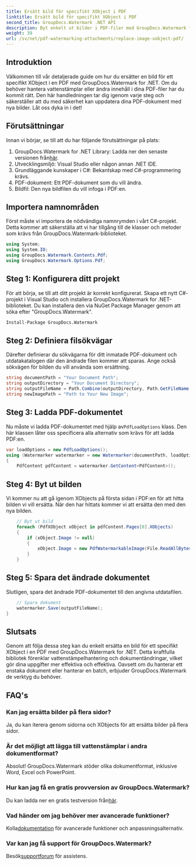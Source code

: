 ```yaml
---
title: Ersätt bild för specifikt XObject i PDF
linktitle: Ersätt bild för specifikt XObject i PDF
second_title: GroupDocs.Watermark .NET API
description: Byt enkelt ut bilder i PDF-filer med GroupDocs.Watermark för .NET med denna steg-för-steg-guide. Perfekt för att hantera PDF-innehåll effektivt.
weight: 39
url: /sv/net/pdf-watermarking-attachments/replace-image-xobject-pdf/
---
```

## Introduktion
Välkommen till vår detaljerade guide om hur du ersätter en bild för ett specifikt XObject i en PDF med GroupDocs.Watermark for .NET. Om du behöver hantera vattenstämplar eller ändra innehåll i dina PDF-filer har du kommit rätt. Den här handledningen tar dig igenom varje steg och säkerställer att du med säkerhet kan uppdatera dina PDF-dokument med nya bilder. Låt oss dyka in i det!
## Förutsättningar
Innan vi börjar, se till att du har följande förutsättningar på plats:
1.  GroupDocs.Watermark for .NET Library: Ladda ner den senaste versionen från[här](https://releases.groupdocs.com/Watermark/net/).
2. Utvecklingsmiljö: Visual Studio eller någon annan .NET IDE.
3. Grundläggande kunskaper i C#: Bekantskap med C#-programmering krävs.
4. PDF-dokument: Ett PDF-dokument som du vill ändra.
5. Bildfil: Den nya bildfilen du vill infoga i PDF:en.

## Importera namnområden
Först måste vi importera de nödvändiga namnrymden i vårt C#-projekt. Detta kommer att säkerställa att vi har tillgång till de klasser och metoder som krävs från GroupDocs.Watermark-biblioteket.
```csharp
using System;
using System.IO;
using GroupDocs.Watermark.Contents.Pdf;
using GroupDocs.Watermark.Options.Pdf;
```
## Steg 1: Konfigurera ditt projekt
För att börja, se till att ditt projekt är korrekt konfigurerat. Skapa ett nytt C#-projekt i Visual Studio och installera GroupDocs.Watermark for .NET-biblioteket. Du kan installera den via NuGet Package Manager genom att söka efter "GroupDocs.Watermark".
```sh
Install-Package GroupDocs.Watermark
```
## Steg 2: Definiera filsökvägar
Därefter definierar du sökvägarna för ditt inmatade PDF-dokument och utdatakatalogen där den ändrade filen kommer att sparas. Ange också sökvägen för bilden du vill använda som ersättning.
```csharp
string documentPath = "Your Document Path";
string outputDirectory = "Your Document Directory";
string outputFileName = Path.Combine(outputDirectory, Path.GetFileName(documentPath));
string newImagePath = "Path to Your New Image";
```
## Steg 3: Ladda PDF-dokumentet
 Nu måste vi ladda PDF-dokumentet med hjälp av`PdfLoadOptions` klass. Den här klassen låter oss specificera alla alternativ som krävs för att ladda PDF:en.
```csharp
var loadOptions = new PdfLoadOptions();
using (Watermarker watermarker = new Watermarker(documentPath, loadOptions))
{
    PdfContent pdfContent = watermarker.GetContent<PdfContent>();
```
## Steg 4: Byt ut bilden
Vi kommer nu att gå igenom XObjects på första sidan i PDF:en för att hitta bilden vi vill ersätta. När den har hittats kommer vi att ersätta den med den nya bilden.
```csharp
    // Byt ut bild
    foreach (PdfXObject xObject in pdfContent.Pages[0].XObjects)
    {
        if (xObject.Image != null)
        {
            xObject.Image = new PdfWatermarkableImage(File.ReadAllBytes(newImagePath));
        }
    }
```
## Steg 5: Spara det ändrade dokumentet
Slutligen, spara det ändrade PDF-dokumentet till den angivna utdatafilen.
```csharp
    // Spara dokument
    watermarker.Save(outputFileName);
}
```

## Slutsats
Genom att följa dessa steg kan du enkelt ersätta en bild för ett specifikt XObject i en PDF med GroupDocs.Watermark for .NET. Detta kraftfulla bibliotek förenklar vattenstämpelhantering och dokumentändringar, vilket gör dina uppgifter mer effektiva och effektiva. Oavsett om du hanterar ett enstaka dokument eller hanterar en batch, erbjuder GroupDocs.Watermark de verktyg du behöver.
## FAQ's
### Kan jag ersätta bilder på flera sidor?
Ja, du kan iterera genom sidorna och XObjects för att ersätta bilder på flera sidor.
### Är det möjligt att lägga till vattenstämplar i andra dokumentformat?
Absolut! GroupDocs.Watermark stöder olika dokumentformat, inklusive Word, Excel och PowerPoint.
### Hur kan jag få en gratis provversion av GroupDocs.Watermark?
 Du kan ladda ner en gratis testversion från[här](https://releases.groupdocs.com/).
### Vad händer om jag behöver mer avancerade funktioner?
 Kolla[dokumentation](https://tutorials.groupdocs.com/Watermark/net/) för avancerade funktioner och anpassningsalternativ.
### Var kan jag få support för GroupDocs.Watermark?
 Besök[supportforum](https://forum.groupdocs.com/c/watermark/19) för assistens.